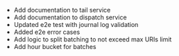 - Add documentation to tail service
- Add documentation to dispatch service
- Updated e2e test with journal log validation
- Added e2e error cases
- Add logic to split batching to not exceed max URIs limit 
- Add hour bucket for batches